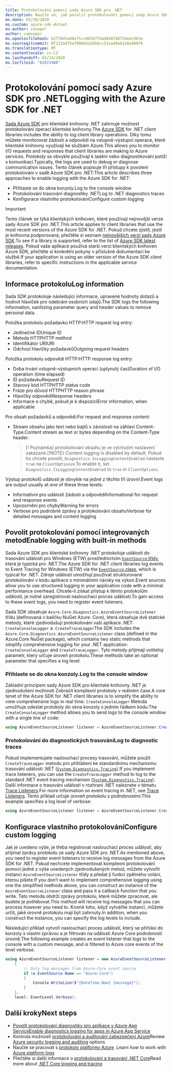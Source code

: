 ```yaml
---
title: Protokolování pomocí sady Azure SDK pro .NET
description: Naučte se, jak povolit protokolování pomocí sady Azure SDK pro klientské knihovny .NET.
ms.date: 03/20/2020
ms.custom: azure-sdk-dotnet
ms.author: casoper
author: camsoper
ms.openlocfilehash: b277045a60ef5cc065d77dad84878872dedc963e
ms.sourcegitcommit: 07123a475af89b6da5bb6cc51ea40ab1e8a488f0
ms.translationtype: MT
ms.contentlocale: cs-CZ
ms.lasthandoff: 03/24/2020
ms.locfileid: "82071988"
---
```

# <a name="logging-with-the-azure-sdk-for-net"></a><span data-ttu-id="29e66-103">Protokolování pomocí sady Azure SDK pro .NET</span><span class="sxs-lookup"><span data-stu-id="29e66-103">Logging with the Azure SDK for .NET</span></span>

<span data-ttu-id="29e66-104">[Sada Azure SDK](https://azure.microsoft.com/downloads/) pro klientské knihovny .NET zahrnuje možnost protokolování operací klientské knihovny.</span><span class="sxs-lookup"><span data-stu-id="29e66-104">The [Azure SDK](https://azure.microsoft.com/downloads/) for .NET client libraries includes the ability to log client library operations.</span></span> <span data-ttu-id="29e66-105">Díky tomu můžete monitorovat žádosti a odpovědi na vstupně-výstupní operace, které klientské knihovny využívají ke službám Azure.</span><span class="sxs-lookup"><span data-stu-id="29e66-105">This allows you to monitor I/O requests and responses that client libraries are making to Azure services.</span></span> <span data-ttu-id="29e66-106">Protokoly se obvykle používají k ladění nebo diagnostikování potíží s komunikací.</span><span class="sxs-lookup"><span data-stu-id="29e66-106">Typically, the logs are used to debug or diagnose communication issues.</span></span> <span data-ttu-id="29e66-107">Tento článek popisuje tři přístupy k povolení protokolování v sadě Azure SDK pro .NET:</span><span class="sxs-lookup"><span data-stu-id="29e66-107">This article describes three approaches to enable logging with the Azure SDK for .NET:</span></span>

- <span data-ttu-id="29e66-108">Přihlaste se do okna konzoly.</span><span class="sxs-lookup"><span data-stu-id="29e66-108">Log to the console window</span></span>
- <span data-ttu-id="29e66-109">Protokolování trasování diagnostiky .NET</span><span class="sxs-lookup"><span data-stu-id="29e66-109">Log to .NET diagnostics traces</span></span>
- <span data-ttu-id="29e66-110">Konfigurace vlastního protokolování</span><span class="sxs-lookup"><span data-stu-id="29e66-110">Configure custom logging</span></span>

> [!IMPORTANT]
> <span data-ttu-id="29e66-111">Tento článek se týká klientských knihoven, které používají nejnovější verze sady Azure SDK pro .NET.</span><span class="sxs-lookup"><span data-stu-id="29e66-111">This article applies to client libraries that use the most recent versions of the Azure SDK for .NET.</span></span> <span data-ttu-id="29e66-112">Pokud chcete zjistit, jestli je knihovna podporovaná, přečtěte si seznam [nejnovějších verzí sady Azure SDK](https://azure.github.io/azure-sdk/releases/latest/index.html).</span><span class="sxs-lookup"><span data-stu-id="29e66-112">To see if a library is supported, refer to the list of [Azure SDK latest releases](https://azure.github.io/azure-sdk/releases/latest/index.html).</span></span> <span data-ttu-id="29e66-113">Pokud vaše aplikace používá starší verzi klientských knihoven Azure SDK, přečtěte si konkrétní pokyny v příslušné dokumentaci ke službě.</span><span class="sxs-lookup"><span data-stu-id="29e66-113">If your application is using an older version of the Azure SDK client libraries, refer to specific instructions in the applicable service documentation.</span></span>

## <a name="log-information"></a><span data-ttu-id="29e66-114">Informace protokolu</span><span class="sxs-lookup"><span data-stu-id="29e66-114">Log information</span></span>

<span data-ttu-id="29e66-115">Sada SDK protokoluje následující informace, upravené hodnoty dotazů a hodnot hlaviček pro odebrání osobních údajů.</span><span class="sxs-lookup"><span data-stu-id="29e66-115">The SDK logs the following information, sanitizing parameter query and header values to remove personal data.</span></span>

<span data-ttu-id="29e66-116">Položka protokolu požadavku HTTP:</span><span class="sxs-lookup"><span data-stu-id="29e66-116">HTTP request log entry:</span></span>

- <span data-ttu-id="29e66-117">Jedinečné ID</span><span class="sxs-lookup"><span data-stu-id="29e66-117">Unique ID</span></span>
- <span data-ttu-id="29e66-118">Metoda HTTP</span><span class="sxs-lookup"><span data-stu-id="29e66-118">HTTP method</span></span>
- <span data-ttu-id="29e66-119">Identifikátor URI</span><span class="sxs-lookup"><span data-stu-id="29e66-119">URI</span></span>
- <span data-ttu-id="29e66-120">Odchozí hlavičky požadavků</span><span class="sxs-lookup"><span data-stu-id="29e66-120">Outgoing request headers</span></span>

<span data-ttu-id="29e66-121">Položka protokolu odpovědi HTTP:</span><span class="sxs-lookup"><span data-stu-id="29e66-121">HTTP response log entry:</span></span>

- <span data-ttu-id="29e66-122">Doba trvání vstupně-výstupních operací (uplynulý čas)</span><span class="sxs-lookup"><span data-stu-id="29e66-122">Duration of I/O operation (time elapsed)</span></span>
- <span data-ttu-id="29e66-123">ID požadavku</span><span class="sxs-lookup"><span data-stu-id="29e66-123">Request ID</span></span>
- <span data-ttu-id="29e66-124">Stavový kód HTTP</span><span class="sxs-lookup"><span data-stu-id="29e66-124">HTTP status code</span></span>
- <span data-ttu-id="29e66-125">Fráze pro důvod HTTP</span><span class="sxs-lookup"><span data-stu-id="29e66-125">HTTP reason phrase</span></span>
- <span data-ttu-id="29e66-126">Hlavičky odpovědi</span><span class="sxs-lookup"><span data-stu-id="29e66-126">Response headers</span></span>
- <span data-ttu-id="29e66-127">Informace o chybě, pokud je k dispozici</span><span class="sxs-lookup"><span data-stu-id="29e66-127">Error information, when applicable</span></span>

<span data-ttu-id="29e66-128">Pro obsah požadavků a odpovědí:</span><span class="sxs-lookup"><span data-stu-id="29e66-128">For request and response content:</span></span>

- <span data-ttu-id="29e66-129">Stream obsahu jako text nebo bajtů v závislosti na záhlaví Content-Type.</span><span class="sxs-lookup"><span data-stu-id="29e66-129">Content stream as text or bytes depending on the Content-Type header.</span></span>
     > <span data-ttu-id="29e66-130">[! Poznámka} protokolování obsahu je ve výchozím nastavení zakázané.</span><span class="sxs-lookup"><span data-stu-id="29e66-130">[!NOTE} Content logging is disabled by default.</span></span> <span data-ttu-id="29e66-131">Pokud ho chcete povolit, `Diagnostics.IsLoggingContentEnabled` nastavte `true` na `ClientOptions`v.</span><span class="sxs-lookup"><span data-stu-id="29e66-131">To enable it, set `Diagnostics.IsLoggingContentEnabled` to `true` in `ClientOptions`.</span></span>

<span data-ttu-id="29e66-132">Výstup protokolů událostí je obvykle na jedné z těchto tří úrovní:</span><span class="sxs-lookup"><span data-stu-id="29e66-132">Event logs are output usually at one of these three levels:</span></span>

- <span data-ttu-id="29e66-133">Informativní pro události žádostí a odpovědí</span><span class="sxs-lookup"><span data-stu-id="29e66-133">Informational for request and response events</span></span>
- <span data-ttu-id="29e66-134">Upozornění pro chyby</span><span class="sxs-lookup"><span data-stu-id="29e66-134">Warning for errors</span></span>
- <span data-ttu-id="29e66-135">Verbose pro podrobné zprávy a protokolování obsahu</span><span class="sxs-lookup"><span data-stu-id="29e66-135">Verbose for detailed messages and content logging</span></span>

## <a name="enable-logging-with-built-in-methods"></a><span data-ttu-id="29e66-136">Povolit protokolování pomocí integrovaných metod</span><span class="sxs-lookup"><span data-stu-id="29e66-136">Enable logging with built-in methods</span></span>

<span data-ttu-id="29e66-137">Sada Azure SDK pro klientské knihovny .NET protokoluje události do trasování událostí pro Windows (ETW) prostřednictvím [ `EventSource` třídy](/dotnet/api/system.diagnostics.tracing.eventsource), která je typická pro .NET.</span><span class="sxs-lookup"><span data-stu-id="29e66-137">The Azure SDK for .NET client libraries log events to Event Tracing for Windows (ETW) via the [`EventSource` class](/dotnet/api/system.diagnostics.tracing.eventsource), which is typical for .NET.</span></span> <span data-ttu-id="29e66-138">Zdroje událostí umožňují používat strukturované protokolování v kódu aplikace s minimálními nároky na výkon.</span><span class="sxs-lookup"><span data-stu-id="29e66-138">Event sources allow you to use structured logging in your application code with a minimal performance overhead.</span></span> <span data-ttu-id="29e66-139">Chcete-li získat přístup k těmto protokolům událostí, je nutné zaregistrovat naslouchací proces událostí.</span><span class="sxs-lookup"><span data-stu-id="29e66-139">To gain access to these event logs, you need to register event listeners.</span></span>

<span data-ttu-id="29e66-140">Sada SDK obsahuje `Azure.Core.Diagnostics.AzureEventSourceListener` třídu (definovaná v balíčku NuGet Azure. Core), která obsahuje dvě statické metody, které zjednodušují protokolování vaší aplikace .NET: `CreateConsoleLogger` a. `CreateTraceLogger`</span><span class="sxs-lookup"><span data-stu-id="29e66-140">The SDK includes the `Azure.Core.Diagnostics.AzureEventSourceListener` class (defined in the Azure.Core NuGet package), which contains two static methods that simplify comprehensive logging for your .NET application: `CreateConsoleLogger` and `CreateTraceLogger`.</span></span> <span data-ttu-id="29e66-141">Tyto metody přijímají volitelný parametr, který určuje úroveň protokolu.</span><span class="sxs-lookup"><span data-stu-id="29e66-141">These methods take an optional parameter that specifies a log level.</span></span>

### <a name="log-to-the-console-window"></a><span data-ttu-id="29e66-142">Přihlaste se do okna konzoly.</span><span class="sxs-lookup"><span data-stu-id="29e66-142">Log to the console window</span></span>

<span data-ttu-id="29e66-143">Základní principem sady Azure SDK pro klientské knihovny .NET je zjednodušení možnosti Zobrazit komplexní protokoly v reálném čase.</span><span class="sxs-lookup"><span data-stu-id="29e66-143">A core tenet of the Azure SDK for .NET client libraries is to simplify the ability to view comprehensive logs in real time.</span></span> <span data-ttu-id="29e66-144">`CreateConsoleLogger` Metoda umožňuje odeslat protokoly do okna konzoly s jedním řádkem kódu:</span><span class="sxs-lookup"><span data-stu-id="29e66-144">The `CreateConsoleLogger` method allows you to send logs to the console window with a single line of code:</span></span>

```csharp
using AzureEventSourceListener listener = AzureEventSourceListener.CreateConsoleLogger();
```

### <a name="log-to-diagnostic-traces"></a><span data-ttu-id="29e66-145">Protokolování do diagnostických trasování</span><span class="sxs-lookup"><span data-stu-id="29e66-145">Log to diagnostic traces</span></span>

<span data-ttu-id="29e66-146">Pokud implementujete naslouchací procesy trasování, můžete použít `CreateTraceLogger` metodu pro přihlášení ke standardnímu mechanismu trasování událostí .NET ([`System.Diagnostics.Tracing`](https://docs.microsoft.com/dotnet/api/system.diagnostics.tracing)).</span><span class="sxs-lookup"><span data-stu-id="29e66-146">If you implement trace listeners, you can use the `CreateTraceLogger` method to log to the standard .NET event tracing mechanism ([`System.Diagnostics.Tracing`](https://docs.microsoft.com/dotnet/api/system.diagnostics.tracing)).</span></span> <span data-ttu-id="29e66-147">Další informace o trasování událostí v rozhraní .NET naleznete v tématu [Trace Listeners](https://docs.microsoft.com/dotnet/framework/debug-trace-profile/trace-listeners).</span><span class="sxs-lookup"><span data-stu-id="29e66-147">For more information on event tracing in .NET, see [Trace Listeners](https://docs.microsoft.com/dotnet/framework/debug-trace-profile/trace-listeners).</span></span> <span data-ttu-id="29e66-148">Tento příklad určuje úroveň protokolu s podrobnostmi:</span><span class="sxs-lookup"><span data-stu-id="29e66-148">This example specifies a log level of verbose:</span></span>

```csharp
using AzureEventSourceListener listener = AzureEventSourceListener.CreateTraceLogger(EventLevel.Verbose);
```

## <a name="configure-custom-logging"></a><span data-ttu-id="29e66-149">Konfigurace vlastního protokolování</span><span class="sxs-lookup"><span data-stu-id="29e66-149">Configure custom logging</span></span>

<span data-ttu-id="29e66-150">Jak je uvedeno výše, je třeba registrovat naslouchací proces událostí, aby přijímal zprávy protokolu ze sady Azure SDK pro .NET.</span><span class="sxs-lookup"><span data-stu-id="29e66-150">As mentioned above, you need to register event listeners to receive log messages from the Azure SDK for .NET.</span></span> <span data-ttu-id="29e66-151">Pokud nechcete implementovat komplexní protokolování pomocí jedné z výše uvedených zjednodušených metod, můžete vytvořit instanci `AzureEventSourceListener` třídy a předat jí funkci zpětného volání, kterou píšete.</span><span class="sxs-lookup"><span data-stu-id="29e66-151">If you don’t want to implement comprehensive logging using one the simplified methods above, you can construct an instance of the `AzureEventSourceListener` class and pass it a callback function that you write.</span></span> <span data-ttu-id="29e66-152">Tato metoda obdrží zprávy protokolu, které můžete zpracovat, ale budete je potřebovat.</span><span class="sxs-lookup"><span data-stu-id="29e66-152">This method will receive log messages that you can process however you need to.</span></span> <span data-ttu-id="29e66-153">Kromě toho, když vytváříte instanci, můžete určit, jaké úrovně protokolu mají být zahrnuty.</span><span class="sxs-lookup"><span data-stu-id="29e66-153">In addition, when you construct the instance, you can specify the log levels to include.</span></span>

<span data-ttu-id="29e66-154">Následující příklad vytvoří naslouchací proces událostí, který se přihlásí do konzoly s vlastní zprávou a je filtrován na události Azure Core podrobností úrovně.</span><span class="sxs-lookup"><span data-stu-id="29e66-154">The following example creates an event listener that logs to the console with a custom message, and is filtered to Azure core events of the level verbose.</span></span>

```csharp
using AzureEventSourceListener listener = new AzureEventSourceListener((e, message) =>
    {
        // Only log messages from Azure-Core event source
        if (e.EventSource.Name == "Azure-Core")
        {
            Console.WriteLine($"{DateTime.Now} {message}");
        }
    },
    level: EventLevel.Verbose);
```

## <a name="next-steps"></a><span data-ttu-id="29e66-155">Další kroky</span><span class="sxs-lookup"><span data-stu-id="29e66-155">Next steps</span></span>

- [<span data-ttu-id="29e66-156">Povolit protokolování diagnostiky pro aplikace v Azure App Service</span><span class="sxs-lookup"><span data-stu-id="29e66-156">Enable diagnostics logging for apps in Azure App Service</span></span>](https://docs.microsoft.com/azure/app-service/troubleshoot-diagnostic-logs)
- <span data-ttu-id="29e66-157">Kontrola možností [protokolování a auditování zabezpečení Azure](https://docs.microsoft.com/azure/security/fundamentals/log-audit)</span><span class="sxs-lookup"><span data-stu-id="29e66-157">Review [Azure security logging and auditing](https://docs.microsoft.com/azure/security/fundamentals/log-audit) options</span></span>
- <span data-ttu-id="29e66-158">Naučte se pracovat s [protokoly platformy Azure](https://docs.microsoft.com/azure/azure-monitor/platform/platform-logs-overview) .</span><span class="sxs-lookup"><span data-stu-id="29e66-158">Learn how to work with [Azure platform logs](https://docs.microsoft.com/azure/azure-monitor/platform/platform-logs-overview)</span></span>
- <span data-ttu-id="29e66-159">Přečtěte si další informace o [protokolování a trasování .NET Core](https://docs.microsoft.com/dotnet/core/diagnostics/logging-tracing)</span><span class="sxs-lookup"><span data-stu-id="29e66-159">Read more about [.NET Core logging and tracing](https://docs.microsoft.com/dotnet/core/diagnostics/logging-tracing)</span></span>
